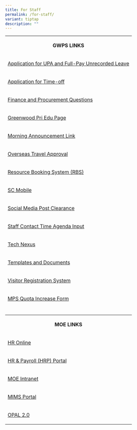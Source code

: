 ```yaml
---
title: For Staff
permalink: /for-staff/
variant: tiptap
description: ""
---
```

<table style="minWidth: 25px">
<colgroup>
<col>
</colgroup>
<tbody>
<tr>
<th rowspan="1" colspan="1">
<p>GWPS LINKS</p>
</th>
</tr>
<tr>
<td rowspan="1" colspan="1">
<p><a href="https://go.gov.sg/gwps-staff-leave" rel="noopener nofollow" target="_blank">Application for UPA and Full-Pay Unrecorded Leave</a>
</p>
</td>
</tr>
<tr>
<td rowspan="1" colspan="1">
<p><a href="https://go.gov.sg/gwps-time-off" rel="noopener nofollow" target="_blank">Application for Time-off</a>
</p>
</td>
</tr>
<tr>
<td rowspan="1" colspan="1">
<p><a href="https://go.gov.sg/fpqns" rel="noopener noreferrer nofollow" target="_blank">Finance and Procurement Questions</a>
</p>
</td>
</tr>
<tr>
<td rowspan="1" colspan="1">
<p><a href="https://greenwoodpri.edupage.org/?" rel="noopener noreferrer nofollow" target="_blank">Greenwood Pri Edu Page</a>
</p>
</td>
</tr>
<tr>
<td rowspan="1" colspan="1">
<p><a href="https://go.gov.sg/gwps-announcements" rel="noopener noreferrer nofollow" target="_blank">Morning Announcement Link</a>
</p>
</td>
</tr>
<tr>
<td rowspan="1" colspan="1">
<p><a href="https://go.gov.sg/gwps-staff-travel-declaration" rel="noopener nofollow" target="_blank">Overseas Travel Approval</a>
</p>
</td>
</tr>
<tr>
<td rowspan="1" colspan="1">
<p><a href="https://rbs.avero-tech.com/login.html" rel="noopener noreferrer nofollow" target="_blank">Resource Booking System (RBS)</a>
</p>
</td>
</tr>
<tr>
<td rowspan="1" colspan="1">
<p><a href="https://scmobile.moe.edu.sg/login" rel="noopener noreferrer nofollow" target="_blank">SC Mobile</a>
</p>
</td>
</tr>
<tr>
<td rowspan="1" colspan="1">
<p><a href="https://go.gov.sg/gwps-socialmediapost" rel="noopener noreferrer nofollow" target="_blank">Social Media Post Clearance</a>
</p>
</td>
</tr>
<tr>
<td rowspan="1" colspan="1">
<p><a href="https://go.gov.sg/gwps-sct-agenda" rel="noopener noreferrer nofollow" target="_blank">Staff Contact Time Agenda Input</a>
</p>
</td>
</tr>
<tr>
<td rowspan="1" colspan="1">
<p><a href="https://go.gov.sg/technexus" rel="noopener noreferrer nofollow" target="_blank">Tech Nexus</a>
</p>
</td>
</tr>
<tr>
<td rowspan="1" colspan="1">
<p><a href="https://go.gov.sg/gwps-admin-ops" rel="noopener noreferrer nofollow" target="_blank">Templates and Documents</a>
</p>
</td>
</tr>
<tr>
<td rowspan="1" colspan="1">
<p><a href="https://go.gov.sg/gwps-vrs" rel="noopener noreferrer nofollow" target="_blank">Visitor Registration System</a>
</p>
</td>
</tr>
<tr>
<td rowspan="1" colspan="1">
<p><a href="/files/Request_Form___MPS.pdf" rel="noopener noreferrer nofollow" target="_blank">MPS Quota Increase Form</a>
</p>
</td>
</tr>
<tr>
<td rowspan="1" colspan="1">
<p></p>
</td>
</tr>
<tr>
<th rowspan="1" colspan="1">
<p>MOE LINKS</p>
</th>
</tr>
<tr>
<td rowspan="1" colspan="1">
<p><a href="https://intranet.moe.gov.sg/hronline/Pages/Home.aspx" rel="noopener nofollow" target="_blank">HR Online</a>
</p>
</td>
</tr>
<tr>
<td rowspan="1" colspan="1">
<p><a href="https://www.hrp.gov.sg/hrp/#/" rel="noopener noreferrer nofollow" target="_blank">HR &amp; Payroll (HRP) Portal</a>
</p>
</td>
</tr>
<tr>
<td rowspan="1" colspan="1">
<p><a href="https://intranet.moe.gov.sg/Pages/Home.aspx" rel="noopener noreferrer nofollow" target="_blank">MOE Intranet</a>
</p>
</td>
</tr>
<tr>
<td rowspan="1" colspan="1">
<p><a href="https://idp.mims.moe.gov.sg/nidp/app/login" rel="noopener noreferrer nofollow" target="_blank">MIMS Portal</a>
</p>
</td>
</tr>
<tr>
<td rowspan="1" colspan="1">
<p><a href="https://idm.opal2.moe.edu.sg/" rel="noopener noreferrer nofollow" target="_blank">OPAL 2.0</a>
</p>
</td>
</tr>
</tbody>
</table>
<p></p>